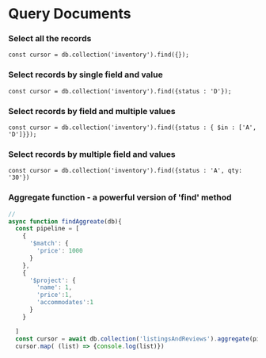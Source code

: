 # Query Documents

### Select all the records

```
const cursor = db.collection('inventory').find({});
```

### Select records by single field and value

```
const cursor = db.collection('inventory').find({status : 'D'});
```

### Select records by field and multiple values

```
const cursor = db.collection('inventory').find({status : { $in : ['A', 'D']}});
```

### Select records by multiple field and  values

```
const cursor = db.collection('inventory').find({status : 'A', qty: '30'})
```



### Aggregate function - a powerful version of 'find' method

```javascript
//
async function findAggreate(db){
  const pipeline = [
    {
      '$match': {
        'price': 1000
      }
    },
    {
      '$project': {
        'name': 1,
        'price':1,
        'accommodates':1
      }
    }

  ]
  const cursor = await db.collection('listingsAndReviews').aggregate(pipeline).toArray();
  cursor.map( (list) => {console.log(list)})
```
